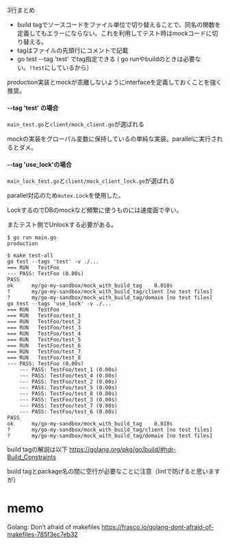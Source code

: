 3行まとめ
- build tagでソースコードをファイル単位で切り替えることで、同名の関数を定義してもエラーにならない。これを利用してテスト時はmockコードに切り替える。
- tagはファイルの先頭行にコメントで記載
- go test --tag 'test' でtag指定できる ( go runやbuildのときは必要ない。`!test`にしているから）

production実装とmockが乖離しないようにinterfaceを定義しておくことを強く推奨。

####  --tag 'test' の場合
`main_test.go`と`client/mock_client.go`が選ばれる

mockの実装をグローパル変数に保持しているの単純な実装。parallelに実行されるとダメ。

#### --tag 'use_lock'の場合
`main_lock_test.go`と`client/mock_client_lock.go`が選ばれる

parallel対応のため`mutex.Lock`を使用した。

LockするのでDBのmockなど頻繁に使うものには速度面で辛い。

またテスト側でUnlockする必要がある。

```console
$ go run main.go
production

$ make test-all
go test --tags 'test' -v ./...
=== RUN   TestFoo
--- PASS: TestFoo (0.00s)
PASS
ok  	my/go-my-sandbox/mock_with_build_tag	0.018s
?   	my/go-my-sandbox/mock_with_build_tag/client	[no test files]
?   	my/go-my-sandbox/mock_with_build_tag/domain	[no test files]
go test --tags 'use_lock' -v ./...
=== RUN   TestFoo
=== RUN   TestFoo/test_1
=== RUN   TestFoo/test_2
=== RUN   TestFoo/test_3
=== RUN   TestFoo/test_4
=== RUN   TestFoo/test_5
=== RUN   TestFoo/test_6
=== RUN   TestFoo/test_7
=== RUN   TestFoo/test_8
--- PASS: TestFoo (0.00s)
    --- PASS: TestFoo/test_1 (0.00s)
    --- PASS: TestFoo/test_4 (0.00s)
    --- PASS: TestFoo/test_2 (0.00s)
    --- PASS: TestFoo/test_5 (0.00s)
    --- PASS: TestFoo/test_8 (0.00s)
    --- PASS: TestFoo/test_3 (0.00s)
    --- PASS: TestFoo/test_7 (0.00s)
    --- PASS: TestFoo/test_6 (0.00s)
PASS
ok  	my/go-my-sandbox/mock_with_build_tag	0.018s
?   	my/go-my-sandbox/mock_with_build_tag/client	[no test files]
?   	my/go-my-sandbox/mock_with_build_tag/domain	[no test files]
```

build tagの解説は以下
https://golang.org/pkg/go/build/#hdr-Build_Constraints

build tagとpackage名の間に空行が必要なことに注意（lintで防げると思いますが）

# memo

Golang: Don’t afraid of makefiles
https://frasco.io/golang-dont-afraid-of-makefiles-785f3ec7eb32
